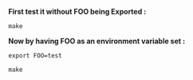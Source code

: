 **First test it without FOO being Exported :**

```
make
```

**Now by having FOO as an environment variable set :**

```
export FOO=test
```

```
make
```
